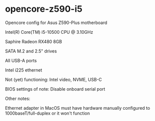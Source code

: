 # opencore-z590-i5
Opencore config for Asus Z590-Plus motherboard

Intel(R) Core(TM) i5-10500 CPU @ 3.10GHz

Saphire Radeon RX480 8GB

SATA M.2 and 2.5" drives

All USB-A ports

Intel i225 ethernet




Not (yet) functioning: Intel video, NVME, USB-C

BIOS settings of note:  Disable onboard serial port

Other notes:

Ethernet adapter in MacOS must have hardware manually configured to 1000baseT/full-duplex or it won't function
